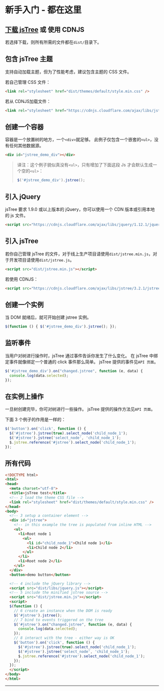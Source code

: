 # 新手入门 - 都在这里

## [下载 jsTree](https://github.com/vakata/jstree/zipball/3.3.3) 或 使用 CDNJS
若选择下载，则所有所需的文件都在`dist/`目录下。




## 包含 jsTree 主题
支持自动加载主题，但为了性能考虑，建议包含主题的 CSS 文件。

若自己管理 CSS 文件：
```html
<link rel="stylesheet" href="dist/themes/default/style.min.css" />
```

若从 CDNJS加载文件：
```html
<link rel="stylesheet" href="https://cdnjs.cloudflare.com/ajax/libs/jstree/3.2.1/themes/default/style.min.css" />
```




## 创建一个容器
容器是一个放置树的地方，一个`<div>`就足够。
此例子仅包含一个嵌套的`<ul>`，没有任何其他数据源。
```html
<div id="jstree_demo_div"></div>
```

> 译注：这个例子貌似真没有`<ul>`，只有增加了下面这段 Js 才会默认生成一个空的`<ul>`：
> ```js
> $('#jstree_demo_div').jstree();
> ```




## 引入 jQuery
jsTree 要求 1.9.0 或以上版本的 jQuery，你可以使用一个 CDN 版本或引用本地的 js 文件。
```html
<script src="https://cdnjs.cloudflare.com/ajax/libs/jquery/1.12.1/jquery.min.js"></script>
```




## 引入 jsTree
若你自己管理 jsTree 的文件，对于线上生产项目请使用`dist/jstree.min.js`，对于开发项目请使用`dist/jstree.js`。
```html
<script src="dist/jstree.min.js"></script>
```

若使用 CDNJS：
```html
<script src="https://cdnjs.cloudflare.com/ajax/libs/jstree/3.2.1/jstree.min.js"></script>
```




## 创建一个实例
当 DOM 就绪后，就可开始创建 jstree 实例。
```js
$(function () { $('#jstree_demo_div').jstree(); });
```




## 监听事件
当用户对树进行操作时，jsTree 通过事件告诉你发生了什么变化。
在 jsTree 中绑定事件就像绑定一个普通的 click 事件那么简单。
jsTree 提供的事件见`API 页面`。

```js
$('#jstree_demo_div').on("changed.jstree", function (e, data) {
  console.log(data.selected);
});
```




## 在实例上操作
一旦树创建完毕，你可对树进行一些操作。
jsTree 提供的操作方法见`API 页面`。

下面 3 个例子的作用是一样的：
```js
$('button').on('click', function () {
  $('#jstree').jstree(true).select_node('child_node_1');
  $('#jstree').jstree('select_node', 'child_node_1');
  $.jstree.reference('#jstree').select_node('child_node_1');
});
```




## 所有代码
```html
<!DOCTYPE html>
<html>
<head>
  <meta charset="utf-8">
  <title>jsTree test</title>
  <!-- 2 load the theme CSS file -->
  <link rel="stylesheet" href="dist/themes/default/style.min.css" />
</head>
<body>
  <!-- 3 setup a container element -->
  <div id="jstree">
    <!-- in this example the tree is populated from inline HTML -->
    <ul>
      <li>Root node 1
        <ul>
          <li id="child_node_1">Child node 1</li>
          <li>Child node 2</li>
        </ul>
      </li>
      <li>Root node 2</li>
    </ul>
  </div>
  <button>demo button</button>

  <!-- 4 include the jQuery library -->
  <script src="dist/libs/jquery.js"></script>
  <!-- 5 include the minified jstree source -->
  <script src="dist/jstree.min.js"></script>
  <script>
  $(function () {
    // 6 create an instance when the DOM is ready
    $('#jstree').jstree();
    // 7 bind to events triggered on the tree
    $('#jstree').on("changed.jstree", function (e, data) {
      console.log(data.selected);
    });
    // 8 interact with the tree - either way is OK
    $('button').on('click', function () {
      $('#jstree').jstree(true).select_node('child_node_1');
      $('#jstree').jstree('select_node', 'child_node_1');
      $.jstree.reference('#jstree').select_node('child_node_1');
    });
  });
  </script>
</body>
</html>
```




------